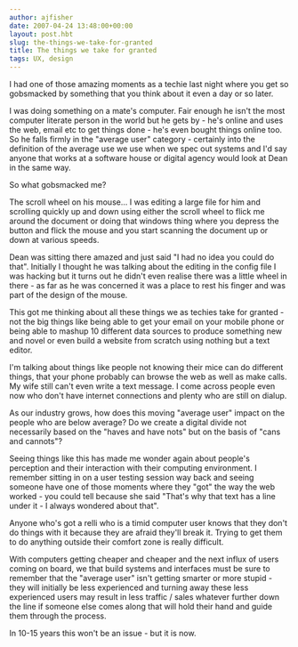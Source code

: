 ```yaml
---
author: ajfisher
date: 2007-04-24 13:48:00+00:00
layout: post.hbt
slug: the-things-we-take-for-granted
title: The things we take for granted
tags: UX, design
---
```


I had one of those amazing moments as a techie last night where you get so gobsmacked by something that you think about it even a day or so later.

I was doing something on a mate's computer. Fair enough he isn't the most computer literate person in the world but he gets by - he's online and uses the web, email etc to get things done - he's even bought things online too. So he falls firmly in the "average user" category - certainly into the definition of the average use we use when we spec out systems and I'd say anyone that works at a software house or digital agency would look at Dean in the same way.

So what gobsmacked me?

The scroll wheel on his mouse... I was editing a large file for him and scrolling quickly up and down using either the scroll wheel to flick me around the document or doing that windows thing where you depress the button and flick the mouse and you start scanning the document up or down at various speeds.

Dean was sitting there amazed and just said "I had no idea you could do that". Initially I thought he was talking about the editing in the config file I was hacking but it turns out he didn't even realise there was a little wheel in there - as far as he was concerned it was a place to rest his finger and was part of the design of the mouse.

This got me thinking about all these things we as techies take for granted - not the big things like being able to get your email on your mobile phone or being able to mashup 10 different data sources to produce something new and novel or even build a website from scratch using nothing but a text editor.

I'm talking about things like people not knowing their mice can do different things, that your phone probably can browse the web as well as make calls. My wife still can't even write a text message. I come across people even now who don't have internet connections and plenty who are still on dialup.

As our industry grows, how does this moving "average user" impact on the people who are below average? Do we create a digital divide not necessarily based on the "haves and have nots" but on the basis of "cans and cannots"?

Seeing things like this has made me wonder again about people's perception and their interaction with their computing environment. I remember sitting in on a user testing session way back and seeing someone have one of those moments where they "got" the way the web worked - you could tell because she said "That's why that text has a line under it - I always wondered about that".

Anyone who's got a relli who is a timid computer user knows that they don't do things with it because they are afraid they'll break it. Trying to get them to do anything outside their comfort zone is really difficult.

With computers getting cheaper and cheaper and the next influx of users coming on board, we that build systems and interfaces must be sure to remember that the "average user" isn't getting smarter or more stupid - they will initially be less experienced and turning away these less experienced users may result in less traffic / sales whatever further down the line if someone else comes along that will hold their hand and guide them through the process.

In 10-15 years this won't be an issue - but it is now.
